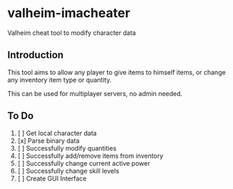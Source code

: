 # valheim-imacheater
Valheim cheat tool to modify character data

## Introduction
This tool aims to allow any player to give items to himself items, or change any inventory item type or quantity.

This can be used for multiplayer servers, no admin needed.

## To Do
1. [ ] Get local character data
2. [x] Parse binary data
1. [ ] Successfully modify quantities
1. [ ] Successfully add/remove items from inventory
1. [ ] Successfully change current active power
1. [ ] Successfully change skill levels
1. [ ] Create GUI Interface
